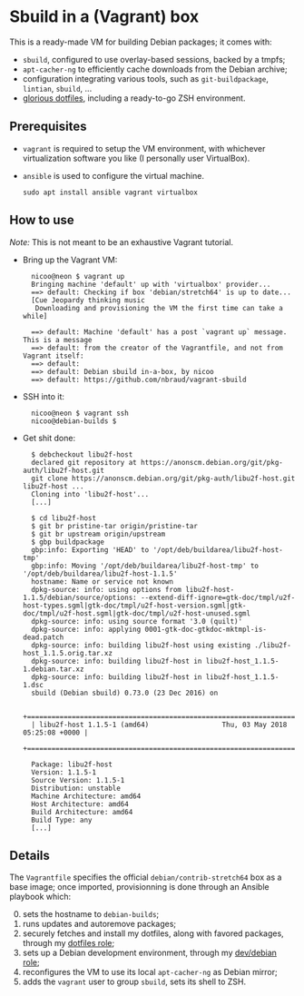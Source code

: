 # Sbuild in a (Vagrant) box

This is a ready-made VM for building Debian packages; it comes with:
- `sbuild`, configured to use overlay-based sessions, backed by a tmpfs;
- `apt-cacher-ng` to efficiently cache downloads from the Debian archive;
- configuration integrating various tools, such as `git-buildpackage`,
  `lintian`, `sbuild`, ...
- [glorious dotfiles], including a ready-to-go ZSH environment.

[glorious dotfiles]: https://github.com/nbraud/.dotfiles


## Prerequisites

- `vagrant` is required to setup the VM environment, with whichever
  virtualization software you like (I personally user VirtualBox).
- `ansible` is used to configure the virtual machine.


      sudo apt install ansible vagrant virtualbox


## How to use

_Note:_ This is not meant to be an exhaustive Vagrant tutorial.

- Bring up the Vagrant VM:

        nicoo@neon $ vagrant up
        Bringing machine 'default' up with 'virtualbox' provider...
        ==> default: Checking if box 'debian/stretch64' is up to date...
        [Cue Jeopardy thinking music
         Downloading and provisioning the VM the first time can take a while]

        ==> default: Machine 'default' has a post `vagrant up` message. This is a message
        ==> default: from the creator of the Vagrantfile, and not from Vagrant itself:
        ==> default:
        ==> default: Debian sbuild in-a-box, by nicoo
        ==> default: https://github.com/nbraud/vagrant-sbuild

- SSH into it:

        nicoo@neon $ vagrant ssh
        nicoo@debian-builds $

- Get shit done:

        $ debcheckout libu2f-host
        declared git repository at https://anonscm.debian.org/git/pkg-auth/libu2f-host.git
        git clone https://anonscm.debian.org/git/pkg-auth/libu2f-host.git libu2f-host ...
        Cloning into 'libu2f-host'...
        [...]

        $ cd libu2f-host
        $ git br pristine-tar origin/pristine-tar
        $ git br upstream origin/upstream
        $ gbp buildpackage
        gbp:info: Exporting 'HEAD' to '/opt/deb/buildarea/libu2f-host-tmp'
        gbp:info: Moving '/opt/deb/buildarea/libu2f-host-tmp' to '/opt/deb/buildarea/libu2f-host-1.1.5'
        hostname: Name or service not known
        dpkg-source: info: using options from libu2f-host-1.1.5/debian/source/options: --extend-diff-ignore=gtk-doc/tmpl/u2f-host-types.sgml|gtk-doc/tmpl/u2f-host-version.sgml|gtk-doc/tmpl/u2f-host.sgml|gtk-doc/tmpl/u2f-host-unused.sgml
        dpkg-source: info: using source format '3.0 (quilt)'
        dpkg-source: info: applying 0001-gtk-doc-gtkdoc-mktmpl-is-dead.patch
        dpkg-source: info: building libu2f-host using existing ./libu2f-host_1.1.5.orig.tar.xz
        dpkg-source: info: building libu2f-host in libu2f-host_1.1.5-1.debian.tar.xz
        dpkg-source: info: building libu2f-host in libu2f-host_1.1.5-1.dsc
        sbuild (Debian sbuild) 0.73.0 (23 Dec 2016) on

        +==============================================================================+
        | libu2f-host 1.1.5-1 (amd64)                  Thu, 03 May 2018 05:25:08 +0000 |
        +==============================================================================+

        Package: libu2f-host
        Version: 1.1.5-1
        Source Version: 1.1.5-1
        Distribution: unstable
        Machine Architecture: amd64
        Host Architecture: amd64
        Build Architecture: amd64
        Build Type: any
        [...]


## Details

The `Vagrantfile` specifies the official `debian/contrib-stretch64` box as a
base image; once imported, provisionning is done through an Ansible playbook
which:

0. sets the hostname to `debian-builds`;
1. runs updates and autoremove packages;
2. securely fetches and install my dotfiles, along with favored packages,
   through my [dotfiles role](https://github.com/nbraud/ansible.dotfiles);
3. sets up a Debian development environment, through my
   [dev/debian role](https://github.com/nbraud/ansible/tree/master/roles/dev/debian);
4. reconfigures the VM to use its local `apt-cacher-ng` as Debian mirror;
5. adds the `vagrant` user to group `sbuild`, sets its shell to ZSH.
